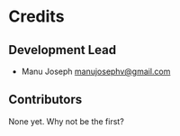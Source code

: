 # Credits

## Development Lead

- Manu Joseph <manujosephv@gmail.com>

## Contributors

None yet. Why not be the first?
